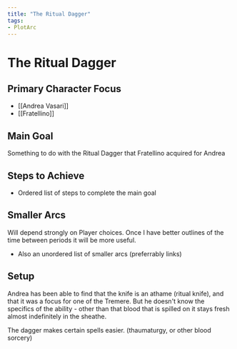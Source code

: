 ```yaml
---
title: "The Ritual Dagger"
tags:
- PlotArc
---
```


# The Ritual Dagger

## Primary Character Focus
- [[Andrea Vasari]]
- [[Fratellino]]

## Main Goal
Something to do with the Ritual Dagger that Fratellino acquired for Andrea

## Steps to Achieve
 - Ordered list of steps to complete the main goal
 
## Smaller Arcs
Will depend strongly on Player choices.  Once I have better outlines of the time between periods it will be more useful.

- Also an unordered list of smaller arcs (preferrably links)

## Setup

Andrea has been able to find that the knife is an athame (ritual knife), and that it was a focus for one of the Tremere. But he doesn't know the specifics of the ability - other than that blood that is spilled on it stays fresh almost indefinitely in the sheathe.

The dagger makes certain spells easier. (thaumaturgy, or other blood sorcery)